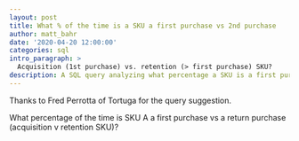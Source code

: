 ```yaml
---
layout: post
title: What % of the time is a SKU a first purchase vs 2nd purchase
author: matt_bahr
date: '2020-04-20 12:00:00'
categories: sql
intro_paragraph: >
  Acquisition (1st purchase) vs. retention (> first purchase) SKU?
description: A SQL query analyzing what percentage a SKU is a first purchase vs. return purchase.
---
```


Thanks to Fred Perrotta of Tortuga for the query suggestion. 


What percentage of the time is SKU A a first purchase vs a return purchase (acquisition v retention SKU)?


